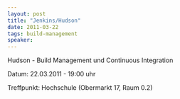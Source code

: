 ```yaml
---
layout: post
title: "Jenkins/Hudson"
date: 2011-03-22
tags: build-management
speaker:
---
```


Hudson - Build Management und Continuous Integration

Datum: 22.03.2011 - 19:00 uhr

Treffpunkt: Hochschule (Obermarkt 17, Raum 0.2)
 